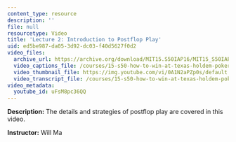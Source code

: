 ```yaml
---
content_type: resource
description: ''
file: null
resourcetype: Video
title: 'Lecture 2: Introduction to Postflop Play'
uid: ed5be987-da05-3d92-dc03-f40d5627f0d2
video_files:
  archive_url: https://archive.org/download/MIT15.S50IAP16/MIT15_S50IAP16_L2_300k.mp4
  video_captions_file: /courses/15-s50-how-to-win-at-texas-holdem-poker-january-iap-2016/c7dce83d5dba5dc994662e273229db68_uFsM8pc36QQ.vtt
  video_thumbnail_file: https://img.youtube.com/vi/0A1N2aPZp0s/default.jpg
  video_transcript_file: /courses/15-s50-how-to-win-at-texas-holdem-poker-january-iap-2016/98a7f135b0794feacd5aeffdd4c8b133_uFsM8pc36QQ.pdf
video_metadata:
  youtube_id: uFsM8pc36QQ
---
```


**Description:** The details and strategies of postflop play are covered in this video.

**Instructor:** Will Ma